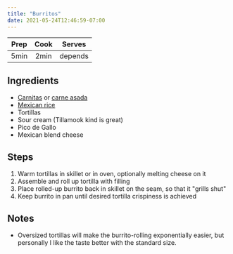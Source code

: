```yaml
---
title: "Burritos"
date: 2021-05-24T12:46:59-07:00
---
```


| Prep   | Cook | Serves |
| :----: | :----: | :----: |
| 5min | 2min | depends |

## Ingredients
- [Carnitas](/posts/carnitas) or [carne asada](/posts/carne-asada)
- [Mexican rice](/posts/mexican-rice)
- Tortillas
- Sour cream (Tillamook kind is great)
- Pico de Gallo
- Mexican blend cheese

## Steps
1. Warm tortillas in skillet or in oven, optionally melting cheese on it
2. Assemble and roll up tortilla with filling
3. Place rolled-up burrito back in skillet on the seam, so that it "grills shut"
4. Keep burrito in pan until desired tortilla crispiness is achieved

## Notes
- Oversized tortillas will make the burrito-rolling exponentially easier, but personally I like the taste better with the standard size.
